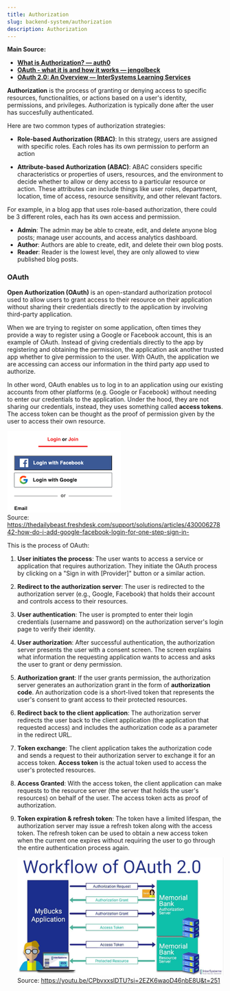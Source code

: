 ```yaml
---
title: Authorization
slug: backend-system/authorization
description: Authorization
---
```


**Main Source:**

- **[What is Authorization? — auth0](https://auth0.com/intro-to-iam/what-is-authorization)**
- **[OAuth - what it is and how it works — jengolbeck](https://youtu.be/SXDce0e3Ue4?si=IYiiXPVhEyBRWtfu)**
- **[OAuth 2.0: An Overview — InterSystems Learning Services](https://youtu.be/CPbvxxslDTU?si=lmOoLjg4k9dzW-_j)**

**Authorization** is the process of granting or denying access to specific resources, functionalities, or actions based on a user's identity, permissions, and privileges. Authorization is typically done after the user has succesfully authenticated.

Here are two common types of authorization strategies:

- **Role-based Authorization (RBAC)**: In this strategy, users are assigned with specific roles. Each roles has its own permission to perform an action

- **Attribute-based Authorization (ABAC)**: ABAC considers specific characteristics or properties of users, resources, and the environment to decide whether to allow or deny access to a particular resource or action. These attributes can include things like user roles, department, location, time of access, resource sensitivity, and other relevant factors.

For example, in a blog app that uses role-based authorization, there could be 3 different roles, each has its own access and permission.

- **Admin**: The admin may be able to create, edit, and delete anyone blog posts; manage user accounts, and access analytics dashboard.
- **Author**: Authors are able to create, edit, and delete their own blog posts.
- **Reader**: Reader is the lowest level, they are only allowed to view published blog posts.

### OAuth

**Open Authorization (OAuth)** is an open-standard authorization protocol used to allow users to grant access to their resource on their application without sharing their credentials directly to the application by involving third-party application.

When we are trying to register on some application, often times they provide a way to register using a Google or Facebook account, this is an example of OAuth. Instead of giving credentials directly to the app by registering and obtaining the permission, the application ask another trusted app whether to give permission to the user. With OAuth, the application we are accessing can access our information in the third party app used to authorize.

In other word, OAuth enables us to log in to an application using our existing accounts from other platforms (e.g. Google or Facebook) without needing to enter our credentials to the application. Under the hood, they are not sharing our credentials, instead, they uses something called **access tokens**. The access token can be thought as the proof of permission given by the user to access their own resource.

![OAuth example](./oauth.png)  
Source: https://thedailybeast.freshdesk.com/support/solutions/articles/43000627842-how-do-i-add-google-facebook-login-for-one-step-sign-in-

This is the process of OAuth:

1. **User initiates the process**: The user wants to access a service or application that requires authorization. They initiate the OAuth process by clicking on a "Sign in with [Provider]" button or a similar action.

2. **Redirect to the authorization server**: The user is redirected to the authorization server (e.g., Google, Facebook) that holds their account and controls access to their resources.

3. **User authentication**: The user is prompted to enter their login credentials (username and password) on the authorization server's login page to verify their identity.

4. **User authorization**: After successful authentication, the authorization server presents the user with a consent screen. The screen explains what information the requesting application wants to access and asks the user to grant or deny permission.

5. **Authorization grant**: If the user grants permission, the authorization server generates an authorization grant in the form of **authorization code**. An authorization code is a short-lived token that represents the user's consent to grant access to their protected resources.

6. **Redirect back to the client application**: The authorization server redirects the user back to the client application (the application that requested access) and includes the authorization code as a parameter in the redirect URL.

7. **Token exchange**: The client application takes the authorization code and sends a request to their authorization server to exchange it for an access token. **Access token** is the actual token used to access the user's protected resources.

8. **Access Granted**: With the access token, the client application can make requests to the resource server (the server that holds the user's resources) on behalf of the user. The access token acts as proof of authorization.

9. **Token expiration & refresh token**: The token have a limited lifespan, the authorization server may issue a refresh token along with the access token. The refresh token can be used to obtain a new access token when the current one expires without requiring the user to go through the entire authentication process again.

   ![Workflow of OAuth](./oauth-workflow.png)  
   Source: https://youtu.be/CPbvxxslDTU?si=2EZK6waoD46nbE8U&t=251
